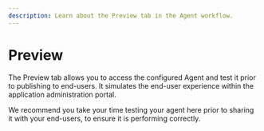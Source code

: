 ```yaml
---
description: Learn about the Preview tab in the Agent workflow.
---
```


# Preview

The Preview tab allows you to access the configured Agent and test it prior to publishing to end-users. It simulates the end-user experience within the application administration portal.

We recommend you take your time testing your agent here prior to sharing it with your end-users, to ensure it is performing correctly.
